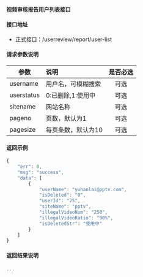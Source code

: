 #### 视频审核报告用户列表接口

#### 接口地址
  * 正式接口：/userreview/report/user-list

#### 请求参数说明
|  参数         |说明          |是否必选|
| ------------- |:-------------|:-----:|
| username       | 用户名，可模糊搜索 |可选    |
| userstatus | 0:已删除,1:使用中 |可选    |
| sitename     | 网站名称  |可选    |
| pageno      | 页数，默认为1 |可选    |
| pagesize      | 每页条数，默认为10 |可选    |
#### 返回示例
```javascript
{
    "err": 0,
    "msg": "success",
    "data": [
        {
            "userName": "yuhanlai@pptv.com",
            "isDeleted": "0",
            "userId": "25",
            "siteName": "pptv",
            "illegalVideoNum": "258",
            "illegalVideoRatio": "90%",
            "isDeletedStr": "使用中"
        }
    ]
}
```

#### 返回结果说明
```javascript
...
```